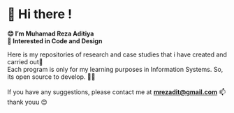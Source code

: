 # 👋 Hi there !
**😊 I’m Muhamad Reza Aditiya** </br>
**👀 Interested in Code and Design**</br>

Here is my repositories of research and case studies that i have created and carried out🎑</br> Each program is only for my learning purposes in Information Systems. So, its open source to develop. 🌟✨</br></br> 
If you have any suggestions, please contact me at **mrezadit@gmail.com** 📫</br>thank youu 😊
